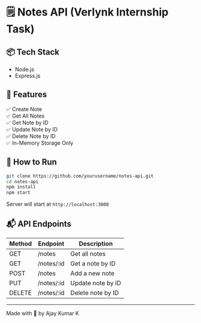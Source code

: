 # 🗒️ Notes API (Verlynk Internship Task)

## 📦 Tech Stack
- Node.js
- Express.js

## 🚀 Features
✅ Create Note  
✅ Get All Notes  
✅ Get Note by ID  
✅ Update Note by ID  
✅ Delete Note by ID  
✅ In-Memory Storage Only  

## 🔧 How to Run

```bash
git clone https://github.com/yourusername/notes-api.git
cd notes-api
npm install
npm start
```

Server will start at `http://localhost:3000`

## 📬 API Endpoints

| Method | Endpoint      | Description             |
|--------|---------------|-------------------------|
| GET    | /notes        | Get all notes           |
| GET    | /notes/:id    | Get a note by ID        |
| POST   | /notes        | Add a new note          |
| PUT    | /notes/:id    | Update note by ID       |
| DELETE | /notes/:id    | Delete note by ID       |

---

Made with 💙 by Ajay Kumar K
